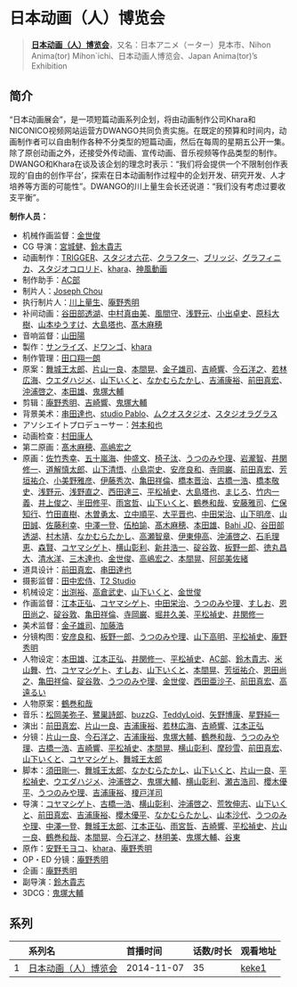 # 日本动画（人）博览会


> <u>**[日本动画（人）博览会](https://bgm.tv/subject/116370)**</u>，又名：日本アニメ（ーター）見本市、Nihon Anima(tor) Mihon`ichi、日本动画人博览会、Japan Anima(tor)’s Exhibition

## 简介

“日本动画展会”，是一项短篇动画系列企划，将由动画制作公司Khara和NICONICO视频网站运营方DWANGO共同负责实施。在既定的预算和时间内，动画制作者可以自由制作各种不分类型的短篇动画，然后在每周的星期五公开一集。除了原创动画之外，还接受外传动画、宣传动画、音乐视频等作品类型的制作。DWANGO和Khara在谈及该企划的理念时表示：“我们将会提供一个不限制创作表现的‘自由的创作平台’，探索在日本动画制作过程中的企划开发、研究开发、人才培养等方面的可能性”。DWANGO的川上量生会长还说道：“我们没有考虑过要收支平衡”。

**制作人员：**
- 机械作画监督：[金世俊](https://bgm.tv/person/12519)
- CG 导演：[宮城健](https://bgm.tv/person/27571)、[鈴木貴志](https://bgm.tv/person/27570)
- 动画制作：[TRIGGER](https://bgm.tv/person/8008)、[スタジオ六花](https://bgm.tv/person/3427)、[クラフター](https://bgm.tv/person/17664)、[ブリッジ](https://bgm.tv/person/8537)、[グラフィニカ](https://bgm.tv/person/12436)、[スタジオコロリド](https://bgm.tv/person/14424)、[khara](https://bgm.tv/person/7444)、[神風動画](https://bgm.tv/person/8560)
- 制作助手：[AC部](https://bgm.tv/person/31807)
- 制片人：[Joseph Chou](https://bgm.tv/person/63335)
- 执行制片人：[川上量生](https://bgm.tv/person/27870)、[庵野秀明](https://bgm.tv/person/94)
- 补间动画：[谷田部透湖](https://bgm.tv/person/26922)、[中村真由美](https://bgm.tv/person/35414)、[風間守](https://bgm.tv/person/50175)、[浅野元](https://bgm.tv/person/27867)、[小出卓史](https://bgm.tv/person/27273)、[原科大樹](https://bgm.tv/person/29954)、[山本ゆうすけ](https://bgm.tv/person/36238)、[大島塔也](https://bgm.tv/person/20709)、[髙木麻穂](https://bgm.tv/person/41176)
- 音响监督：[山田陽](https://bgm.tv/person/14196)
- 製作：[サンライズ](https://bgm.tv/person/189)、[ドワンゴ](https://bgm.tv/person/3023)、[khara](https://bgm.tv/person/7444)
- 制作管理：[田口翔一朗](https://bgm.tv/person/50455)
- 原案：[舞城王太郎](https://bgm.tv/person/8709)、[片山一良](https://bgm.tv/person/197)、[本間晃](https://bgm.tv/person/11790)、[金子雄司](https://bgm.tv/person/11748)、[吉崎響](https://bgm.tv/person/19402)、[今石洋之](https://bgm.tv/person/1755)、[若林広海](https://bgm.tv/person/23641)、[ウエダハジメ](https://bgm.tv/person/7437)、[山下いくと](https://bgm.tv/person/2753)、[なかむらたかし](https://bgm.tv/person/1113)、[吉浦康裕](https://bgm.tv/person/3083)、[前田真宏](https://bgm.tv/person/1105)、[沖浦啓之](https://bgm.tv/person/2061)、[本田雄](https://bgm.tv/person/1383)、[鬼塚大輔](https://bgm.tv/person/26924)
- 剪辑：[庵野秀明](https://bgm.tv/person/94)、[吉崎響](https://bgm.tv/person/19402)、[鬼塚大輔](https://bgm.tv/person/26924)
- 背景美术：[串田達也](https://bgm.tv/person/11362)、[studio Pablo](https://bgm.tv/person/18582)、[ムクオスタジオ](https://bgm.tv/person/63928)、[スタジオラグラス](https://bgm.tv/person/36768)
- アソシエイトプロデューサー：[舛本和也](https://bgm.tv/person/27237)
- 动画检查：[村田康人](https://bgm.tv/person/12996)
- 第二原画：[髙木麻穂](https://bgm.tv/person/41176)、[高嶋宏之](https://bgm.tv/person/33697)
- 原画：[佐竹秀幸](https://bgm.tv/person/25743)、[五十嵐海](https://bgm.tv/person/21368)、[仲盛文](https://bgm.tv/person/11504)、[椅子汰](https://bgm.tv/person/26165)、[うつのみや理](https://bgm.tv/person/1862)、[岩瀧智](https://bgm.tv/person/3216)、[井関修一](https://bgm.tv/person/19403)、[道解慎太郎](https://bgm.tv/person/12251)、[山下清悟](https://bgm.tv/person/12148)、[小島崇史](https://bgm.tv/person/12524)、[安彦良和](https://bgm.tv/person/1250)、[寺岡巌](https://bgm.tv/person/11592)、[前田真宏](https://bgm.tv/person/1105)、[芳垣祐介](https://bgm.tv/person/11388)、[小美野雅彦](https://bgm.tv/person/12423)、[伊藤秀次](https://bgm.tv/person/11405)、[亀田祥倫](https://bgm.tv/person/8611)、[橋本晋治](https://bgm.tv/person/11390)、[古橋一浩](https://bgm.tv/person/271)、[橋本敬史](https://bgm.tv/person/3426)、[浅野元](https://bgm.tv/person/27867)、[浅野直之](https://bgm.tv/person/12700)、[西田達三](https://bgm.tv/person/12595)、[平松禎史](https://bgm.tv/person/1756)、[大島塔也](https://bgm.tv/person/20709)、[まじろ](https://bgm.tv/person/12523)、[竹内一義](https://bgm.tv/person/3191)、[井上俊之](https://bgm.tv/person/2177)、[半田修平](https://bgm.tv/person/14512)、[雨宮哲](https://bgm.tv/person/12578)、[山下いくと](https://bgm.tv/person/2753)、[鶴巻和哉](https://bgm.tv/person/410)、[安藤雅司](https://bgm.tv/person/1592)、[仁保知行](https://bgm.tv/person/12432)、[竹田直樹](https://bgm.tv/person/16022)、[木曽勇太](https://bgm.tv/person/15688)、[立中順平](https://bgm.tv/person/40957)、[大平晋也](https://bgm.tv/person/11178)、[中田栄治](https://bgm.tv/person/11569)、[山下明彦](https://bgm.tv/person/1417)、[山田誠](https://bgm.tv/person/11291)、[佐藤利幸](https://bgm.tv/person/3205)、[中澤一登](https://bgm.tv/person/596)、[伍柏諭](https://bgm.tv/person/22689)、[髙木麻穂](https://bgm.tv/person/41176)、[本田雄](https://bgm.tv/person/1383)、[Bahi JD](https://bgm.tv/person/12516)、[谷田部透湖](https://bgm.tv/person/26922)、[村木靖](https://bgm.tv/person/6088)、[なかむらたかし](https://bgm.tv/person/1113)、[高瀬智章](https://bgm.tv/person/12641)、[伊東伸高](https://bgm.tv/person/3164)、[沖浦啓之](https://bgm.tv/person/2061)、[石毛理恵](https://bgm.tv/person/32898)、[森賢](https://bgm.tv/person/12707)、[コヤマシゲト](https://bgm.tv/person/11653)、[横山彰利](https://bgm.tv/person/2886)、[新井浩一](https://bgm.tv/person/4)、[碇谷敦](https://bgm.tv/person/12343)、[板野一郎](https://bgm.tv/person/1362)、[徳丸昌大](https://bgm.tv/person/41597)、[清水洋](https://bgm.tv/person/3564)、[三木達也](https://bgm.tv/person/12237)、[金世俊](https://bgm.tv/person/12519)、[高嶋宏之](https://bgm.tv/person/33697)、[本間晃](https://bgm.tv/person/11790)、[阿部美佐緒](https://bgm.tv/person/11377)
- 道具设计：[前田真宏](https://bgm.tv/person/1105)、[串田達也](https://bgm.tv/person/11362)
- 摄影监督：[田中宏侍](https://bgm.tv/person/662)、[T2 Studio](https://bgm.tv/person/33300)
- 机械设定：[出渕裕](https://bgm.tv/person/43)、[高倉武史](https://bgm.tv/person/11711)、[山下いくと](https://bgm.tv/person/2753)、[金世俊](https://bgm.tv/person/12519)
- 作画监督：[江本正弘](https://bgm.tv/person/11849)、[コヤマシゲト](https://bgm.tv/person/11653)、[中田栄治](https://bgm.tv/person/11569)、[うつのみや理](https://bgm.tv/person/1862)、[すしお](https://bgm.tv/person/2649)、[恩田尚之](https://bgm.tv/person/351)、[碇谷敦](https://bgm.tv/person/12343)、[亀田祥倫](https://bgm.tv/person/8611)、[寺岡巌](https://bgm.tv/person/11592)、[堀井久美](https://bgm.tv/person/2834)、[平松禎史](https://bgm.tv/person/1756)、[井関修一](https://bgm.tv/person/19403)
- 美术监督：[金子雄司](https://bgm.tv/person/11748)、[加藤浩](https://bgm.tv/person/5990)
- 分镜构图：[安彦良和](https://bgm.tv/person/1250)、[板野一郎](https://bgm.tv/person/1362)、[うつのみや理](https://bgm.tv/person/1862)、[山下高明](https://bgm.tv/person/2648)、[平松禎史](https://bgm.tv/person/1756)、[庵野秀明](https://bgm.tv/person/94)
- 人物设定：[本田雄](https://bgm.tv/person/1383)、[江本正弘](https://bgm.tv/person/11849)、[井関修一](https://bgm.tv/person/19403)、[平松禎史](https://bgm.tv/person/1756)、[AC部](https://bgm.tv/person/31807)、[鈴木貴志](https://bgm.tv/person/27570)、[米山舞](https://bgm.tv/person/12580)、[竹](https://bgm.tv/person/3808)、[コヤマシゲト](https://bgm.tv/person/11653)、[すしお](https://bgm.tv/person/2649)、[山下いくと](https://bgm.tv/person/2753)、[本間晃](https://bgm.tv/person/11790)、[芳垣祐介](https://bgm.tv/person/11388)、[恩田尚之](https://bgm.tv/person/351)、[亀田祥倫](https://bgm.tv/person/8611)、[碇谷敦](https://bgm.tv/person/12343)、[うつのみや理](https://bgm.tv/person/1862)、[金世俊](https://bgm.tv/person/12519)、[西田亜沙子](https://bgm.tv/person/620)、[前田真宏](https://bgm.tv/person/1105)、[高遠るい](https://bgm.tv/person/8967)
- 人物原案：[鶴巻和哉](https://bgm.tv/person/410)
- 音乐：[松岡美弥子](https://bgm.tv/person/16380)、[鷺巣詩郎](https://bgm.tv/person/95)、[buzzG](https://bgm.tv/person/8032)、[TeddyLoid](https://bgm.tv/person/10799)、[矢野博康](https://bgm.tv/person/10446)、[星野純一](https://bgm.tv/person/14682)
- 演出：[前田真宏](https://bgm.tv/person/1105)、[片山一良](https://bgm.tv/person/197)、[吉浦康裕](https://bgm.tv/person/3083)、[若林広海](https://bgm.tv/person/23641)、[吉崎響](https://bgm.tv/person/19402)、[江本正弘](https://bgm.tv/person/11849)
- 分镜：[片山一良](https://bgm.tv/person/197)、[今石洋之](https://bgm.tv/person/1755)、[吉浦康裕](https://bgm.tv/person/3083)、[鬼塚大輔](https://bgm.tv/person/26924)、[鶴巻和哉](https://bgm.tv/person/410)、[うつのみや理](https://bgm.tv/person/1862)、[古橋一浩](https://bgm.tv/person/271)、[吉崎響](https://bgm.tv/person/19402)、[平松禎史](https://bgm.tv/person/1756)、[本間晃](https://bgm.tv/person/11790)、[横山彰利](https://bgm.tv/person/2886)、[摩砂雪](https://bgm.tv/person/254)、[前田真宏](https://bgm.tv/person/1105)、[山下いくと](https://bgm.tv/person/2753)、[コヤマシゲト](https://bgm.tv/person/11653)、[舞城王太郎](https://bgm.tv/person/8709)
- 脚本：[須田剛一](https://bgm.tv/person/15968)、[舞城王太郎](https://bgm.tv/person/8709)、[なかむらたかし](https://bgm.tv/person/1113)、[山下いくと](https://bgm.tv/person/2753)、[片山一良](https://bgm.tv/person/197)、[平松禎史](https://bgm.tv/person/1756)、[ウエダハジメ](https://bgm.tv/person/7437)、[沖浦啓之](https://bgm.tv/person/2061)、[鬼塚大輔](https://bgm.tv/person/26924)、[横山彰利](https://bgm.tv/person/2886)、[瀬古浩司](https://bgm.tv/person/15614)、[櫻木優平](https://bgm.tv/person/20224)、[うつのみや理](https://bgm.tv/person/1862)、[吉浦康裕](https://bgm.tv/person/3083)、[榎戸洋司](https://bgm.tv/person/411)
- 导演：[コヤマシゲト](https://bgm.tv/person/11653)、[古橋一浩](https://bgm.tv/person/271)、[横山彰利](https://bgm.tv/person/2886)、[沖浦啓之](https://bgm.tv/person/2061)、[荒牧伸志](https://bgm.tv/person/799)、[山下いくと](https://bgm.tv/person/2753)、[前田真宏](https://bgm.tv/person/1105)、[吉浦康裕](https://bgm.tv/person/3083)、[櫻木優平](https://bgm.tv/person/20224)、[なかむらたかし](https://bgm.tv/person/1113)、[山本沙代](https://bgm.tv/person/3563)、[うつのみや理](https://bgm.tv/person/1862)、[中澤一登](https://bgm.tv/person/596)、[舞城王太郎](https://bgm.tv/person/8709)、[江本正弘](https://bgm.tv/person/11849)、[雨宮哲](https://bgm.tv/person/12578)、[吉崎響](https://bgm.tv/person/19402)、[平松禎史](https://bgm.tv/person/1756)、[片山一良](https://bgm.tv/person/197)、[鶴巻和哉](https://bgm.tv/person/410)、[本間晃](https://bgm.tv/person/11790)、[今石洋之](https://bgm.tv/person/1755)、[林明美](https://bgm.tv/person/146)、[鬼塚大輔](https://bgm.tv/person/26924)、[谷東](https://bgm.tv/person/6853)
- 原作：[安野モヨコ](https://bgm.tv/person/2875)、[khara](https://bgm.tv/person/7444)、[庵野秀明](https://bgm.tv/person/94)
- OP・ED 分镜：[庵野秀明](https://bgm.tv/person/94)
- 企画：[庵野秀明](https://bgm.tv/person/94)
- 副导演：[鈴木貴志](https://bgm.tv/person/27570)
- 3DCG：[鬼塚大輔](https://bgm.tv/person/26924)



## 系列

|     | 系列名        | 首播时间       | 话数/时长 | 观看地址                                                    |
| :-- | :--------- | :--------- | :---- | :------------------------------------------------------ |
| 1   |[日本动画（人）博览会](https://bgm.tv/subject/116370)| 2014-11-07 | 35    | [keke1](https://www.keke1.app/play/20539-4-139392.html) |


